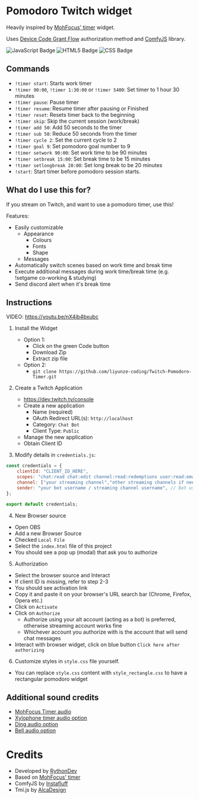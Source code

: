 # Pomodoro Twitch widget 

Heavily inspired by [MohFocus' timer](https://github.com/mohamed-tayeh/Minimal-Pomo-Timer) widget. 

Uses [Device Code Grant Flow](https://dev.twitch.tv/docs/authentication/getting-tokens-oauth/#device-code-grant-flow) authorization method and [ComfyJS](https://github.com/instafluff/comfyjs) library.

![JavaScript Badge](https://img.shields.io/badge/JavaScript-F7DF1E?logo=javascript&logoColor=000&style=for-the-badge)
![HTML5 Badge](https://img.shields.io/badge/HTML5-E34F26?logo=html5&logoColor=fff&style=for-the-badge)
![CSS Badge](https://img.shields.io/badge/CSS-639?logo=css&logoColor=fff&style=for-the-badge)

## Commands

- `!timer start`: Starts work timer
- `!timer 90:00`, `!timer 1:30:00` or `!timer 5400`: Set timer to 1 hour 30 minutes
- `!timer pause`: Pause timer
- `!timer resume`: Resume timer after pausing or Finished
- `!timer reset`: Resets timer back to the beginning
- `!timer skip`: Skip the current session (work/break)
- `!timer add 50`: Add 50 seconds to the timer
- `!timer sub 50`: Reduce 50 seconds from the timer
- `!timer cycle 2`: Set the current cycle to 2
- `!timer goal 9`: Set pomodoro goal number to 9
- `!timer setwork 90:00`: Set work time to be 90 minutes
- `!timer setbreak 15:00`: Set break time to be 15 minutes
- `!timer setlongbreak 20:00`: Set long break to be 20 minutes
- `!start`: Start timer before pomodoro session starts. 

## What do I use this for?

If you stream on Twitch, and want to use a pomodoro timer, use this! 

Features:
- Easily customizable
  - Appearance
    - Colours
    - Fonts
    - Shape
  - Messages
- Automatically switch scenes based on work time and break time
- Execute additional messages during work time/break time (e.g. !setgame co-working & studying)
- Send discord alert when it's break time

## Instructions

VIDEO: https://youtu.be/nX4ib4bxubc

1. Install the Widget
   - Option 1:
     - Click on the green Code button
     - Download Zip
     - Extract zip file
   - Option 2:
     - `git clone https://github.com/liyunze-coding/Twitch-Pomodoro-Timer.git`

2. Create a Twitch Application
     - https://dev.twitch.tv/console
     - Create a new application
       - Name (required)
       - OAuth Redirect URL(s): `http://localhost`
       - Category: `Chat Bot`
       - Client Type: `Public`
     - Manage the new application
     - Obtain Client ID

3. Modify details in `credentials.js`:

```js
const credentials = {
	clientId: "CLIENT_ID_HERE",
	scopes: "chat:read chat:edit channel:read:redemptions user:read:email",
	channel: ["your streaming channel","other streaming channels if needed"], // your main channel
	sender: "your bot username / streaming channel username", // bot username
};

export default credentials;
```

4. New Browser source
  - Open OBS
  - Add a new Browser Source
  - Checked `Local File`
  - Select the `index.html` file of this project
  - You should see a pop up (modal) that ask you to authorize

5. Authorization
  - Select the browser source and Interact
  - If client ID is missing, refer to step 2-3
  - You should see activation link
  - Copy it and paste it on your browser's URL search bar (Chrome, Firefox, Opera etc.)
  - Click on `Activate`
  - Click on `Authorize`
    - Authorize using your alt account (acting as a bot) is preferred, otherwise streaming account works fine
    - Whichever account you authorize with is the account that will send chat messages
  - Interact with browser widget, click on blue button `Click here after authorizing`

6. Customize styles in `style.css` file yourself.
  - You can replace `style.css` content with `style_rectangle.css` to have a rectangular pomodoro widget

## Additional sound credits

- [MohFocus Timer audio](https://github.com/mohamed-tayeh/Minimal-Pomo-Timer/tree/main/media)
- [Xylophone timer audio option](https://pixabay.com/sound-effects/xylophone-a-45818/)
- [Ding audio option](https://pixabay.com/sound-effects/ding-36029/)
- [Bell audio option](https://pixabay.com/sound-effects/intro-sound-bell-269297/)

# Credits

- Developed by [RythonDev](https://twitch.tv/RythonDev)
- Based on [MohFocus' timer](https://github.com/mohamed-tayeh/Minimal-Pomo-Timer)
- ComfyJS by [Instafluff](https://github.com/instafluff/comfyjs)
- Tmi.js by [AlcaDesign](https://github.com/AlcaDesign)